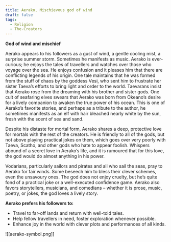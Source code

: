 ```yaml
---
title: Aerako, Mischievous god of wind
draft: false
tags:
  - Religion
  - The-Creators
---
```

**God of wind and mischief**

Aerako appears to his followers as a gust of wind, a gentle cooling mist, a surprise summer storm. Sometimes he manifests as music. Aerako is ever-curious; he enjoys the tales of travellers and watches over those who voyage over the sea. He enjoys confusion and it pleases him that there are conflicting legends of his origin. One tale maintains that he was formed from the stuff of chaos by the goddess Vesi, who sent him to frustrate her sister Taeva’s efforts to bring light and order to the world. Taevarans insist that Aerako rose from the dreaming with his brother and sister gods. One cult of seafaring elves swears that Aerako was born from Okeano’s desire for a lively companion to awaken the true power of his ocean. This is one of Aerako’s favorite stories, and perhaps as a tribute to the author, he sometimes manifests as an elf with hair bleached nearly white by the sun, fresh with the scent of sea and sand.

Despite his distaste for mortal form, Aerako shares a deep, protective love for mortals with the rest of the creators. He is friendly to all of the gods, but not above playing practical jokes on them, which goes over very poorly with Taeva, Scatho, and other gods who hate to appear foolish. Whispers abound of a secret love in Aerako’s life, and it is rumoured that for this love, the god would do almost anything in his power.

Vodarians, particularly sailors and pirates and all who sail the seas, pray to Aerako for fair winds. Some beseech him to bless their clever schemes, even the unsavoury ones. The god does not enjoy cruelty, but he’s quite fond of a practical joke or a well-executed confidence game. Aerako also favors storytellers, musicians, and comedians – whether it is prose, music, poetry, or jokes, the god loves a lively story.

**Aerako prefers his followers to:**

- Travel to far-off lands and return with well-told tales.
- Help fellow travellers in need, foster exploration whenever possible.
- Enhance joy in the world with clever plots and performances of all kinds.

![[aerako-symbol.png]]